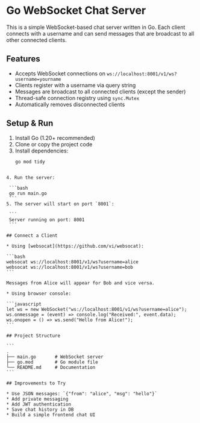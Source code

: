 
# Go WebSocket Chat Server

This is a simple WebSocket-based chat server written in Go. Each client connects with a username and can send messages that are broadcast to all other connected clients.

## Features
- Accepts WebSocket connections on `ws://localhost:8001/v1/ws?username=yourname`
- Clients register with a username via query string
- Messages are broadcast to all connected clients (except the sender)
- Thread-safe connection registry using `sync.Mutex`
- Automatically removes disconnected clients

## Setup & Run
1. Install Go (1.20+ recommended)  
2. Clone or copy the project code  
3. Install dependencies:
   ```bash
   go mod tidy
  ````

4. Run the server:

   ```bash
   go run main.go
   ```
5. The server will start on port `8001`:

   ```
   Server running on port: 8001
   ```

## Connect a Client

* Using [websocat](https://github.com/vi/websocat):

  ```bash
  websocat ws://localhost:8001/v1/ws?username=alice
  websocat ws://localhost:8001/v1/ws?username=bob
  ```

  Messages from Alice will appear for Bob and vice versa.

* Using browser console:

  ```javascript
  let ws = new WebSocket("ws://localhost:8001/v1/ws?username=alice");
  ws.onmessage = (event) => console.log("Received:", event.data);
  ws.onopen = () => ws.send("Hello from Alice!");
  ```

## Project Structure

```
.
├── main.go       # WebSocket server
├── go.mod        # Go module file
└── README.md     # Documentation
```

## Improvements to Try

* Use JSON messages: `{"from": "alice", "msg": "hello"}`
* Add private messaging
* Add JWT authentication
* Save chat history in DB
* Build a simple frontend chat UI
